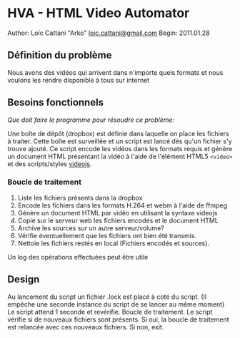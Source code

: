 # HVA - HTML Video Automator

Author: Loïc Cattani "Arko" <loic.cattani@gmail.com>
Begin:  2011.01.28

## Définition du problème

Nous avons des vidéos qui arrivent dans n'importe quels formats et nous voulons les rendre disponible à tous sur internet

## Besoins fonctionnels

*Que doit faire le programme pour résoudre ce problème:*

Une boîte de dépôt (dropbox) est définie dans laquelle on place les fichiers à traiter. Cette boîte est surveillée et un script est lancé dès qu'un fichier s'y trouve ajouté. Ce script encode les vidéos dans les formats requis et génère un document HTML présentant la vidéo à l'aide de l'élément HTML5 `<video>` et des scripts/styles [videojs](http://videojs.com/).

### Boucle de traitement

  1. Liste les fichiers présents dans la dropbox
  2. Encode les fichiers dans les formats H.264 et webm à l'aide de ffmpeg
  3. Génère un document HTML par vidéo en utilisant la syntaxe videojs
  4. Copie sur le serveur web les fichiers encodés et le document HTML
  5. Archive les sources sur un autre serveur/volume?
  6. Vérifie éventuellement que les fichiers ont bien été transmis.
  7. Nettoie les fichiers restés en local (Fichiers encodés et sources).

Un log des opérations effectuées peut être utile

## Design

Au lancement du script un fichier .lock est placé à coté du script. (Il empêche une seconde instance du script de se lancer au même moment)
Le script attend 1 seconde et revérifie.
Boucle de traitement.
Le script vérifie si de nouveaux fichiers sont présents. Si oui, la boucle de traitement est relancée avec ces nouveaux fichiers. Si non, exit.
